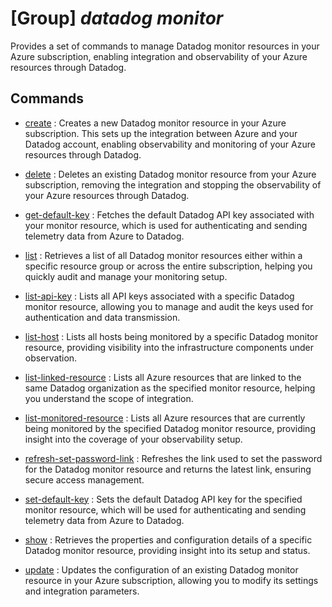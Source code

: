 # [Group] _datadog monitor_

Provides a set of commands to manage Datadog monitor resources in your Azure subscription, enabling integration and observability of your Azure resources through Datadog.

## Commands

- [create](/Commands/datadog/monitor/_create.md)
: Creates a new Datadog monitor resource in your Azure subscription. This sets up the integration between Azure and your Datadog account, enabling observability and monitoring of your Azure resources through Datadog.

- [delete](/Commands/datadog/monitor/_delete.md)
: Deletes an existing Datadog monitor resource from your Azure subscription, removing the integration and stopping the observability of your Azure resources through Datadog.

- [get-default-key](/Commands/datadog/monitor/_get-default-key.md)
: Fetches the default Datadog API key associated with your monitor resource, which is used for authenticating and sending telemetry data from Azure to Datadog.

- [list](/Commands/datadog/monitor/_list.md)
: Retrieves a list of all Datadog monitor resources either within a specific resource group or across the entire subscription, helping you quickly audit and manage your monitoring setup.

- [list-api-key](/Commands/datadog/monitor/_list-api-key.md)
: Lists all API keys associated with a specific Datadog monitor resource, allowing you to manage and audit the keys used for authentication and data transmission.

- [list-host](/Commands/datadog/monitor/_list-host.md)
: Lists all hosts being monitored by a specific Datadog monitor resource, providing visibility into the infrastructure components under observation.

- [list-linked-resource](/Commands/datadog/monitor/_list-linked-resource.md)
: Lists all Azure resources that are linked to the same Datadog organization as the specified monitor resource, helping you understand the scope of integration.

- [list-monitored-resource](/Commands/datadog/monitor/_list-monitored-resource.md)
: Lists all Azure resources that are currently being monitored by the specified Datadog monitor resource, providing insight into the coverage of your observability setup.

- [refresh-set-password-link](/Commands/datadog/monitor/_refresh-set-password-link.md)
: Refreshes the link used to set the password for the Datadog monitor resource and returns the latest link, ensuring secure access management.

- [set-default-key](/Commands/datadog/monitor/_set-default-key.md)
: Sets the default Datadog API key for the specified monitor resource, which will be used for authenticating and sending telemetry data from Azure to Datadog.

- [show](/Commands/datadog/monitor/_show.md)
: Retrieves the properties and configuration details of a specific Datadog monitor resource, providing insight into its setup and status.

- [update](/Commands/datadog/monitor/_update.md)
: Updates the configuration of an existing Datadog monitor resource in your Azure subscription, allowing you to modify its settings and integration parameters.
